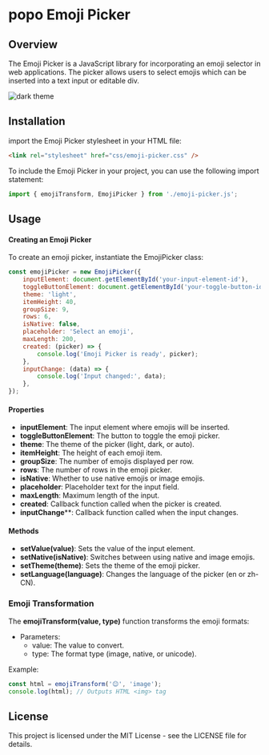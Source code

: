 # popo Emoji Picker

## Overview
The Emoji Picker is a JavaScript library for incorporating an emoji selector in web applications. The picker allows users to select emojis which can be inserted into a text input or editable div.

![dark theme](https://po-po.github.io/popo-Emoji-Picker/img/dark.png)

## Installation
import the Emoji Picker stylesheet in your HTML file:
```html
<link rel="stylesheet" href="css/emoji-picker.css" />
```

To include the Emoji Picker in your project, you can use the following import statement:
```javascript
import { emojiTransform, EmojiPicker } from './emoji-picker.js';
```

## Usage
#### Creating an Emoji Picker
To create an emoji picker, instantiate the EmojiPicker class:

```javascript
const emojiPicker = new EmojiPicker({
    inputElement: document.getElementById('your-input-element-id'),
    toggleButtonElement: document.getElementById('your-toggle-button-id'),
    theme: 'light',
    itemHeight: 40,
    groupSize: 9,
    rows: 6,
    isNative: false,
    placeholder: 'Select an emoji',
    maxLength: 200,
    created: (picker) => {
        console.log('Emoji Picker is ready', picker);
    },
    inputChange: (data) => {
        console.log('Input changed:', data);
    },
});
```
#### Properties
- **inputElement**: The input element where emojis will be inserted.
- **toggleButtonElement**: The button to toggle the emoji picker.
- **theme**: The theme of the picker (light, dark, or auto).
- **itemHeight**: The height of each emoji item.
- **groupSize**: The number of emojis displayed per row.
- **rows**: The number of rows in the emoji picker.
- **isNative**: Whether to use native emojis or image emojis.
- **placeholder**: Placeholder text for the input field.
- **maxLength**: Maximum length of the input.
- **created**: Callback function called when the picker is created.
- **inputChange****: Callback function called when the input changes.

#### Methods
- **setValue(value)**: Sets the value of the input element.
- **setNative(isNative)**: Switches between using native and image emojis.
- **setTheme(theme)**: Sets the theme of the emoji picker.
- **setLanguage(language)**: Changes the language of the picker (en or zh-CN).


### Emoji Transformation
The **emojiTransform(value, type)** function transforms the emoji formats:

- Parameters:
  - value: The value to convert.
  - type: The format type (image, native, or unicode).

Example:
```javascript
const html = emojiTransform('😊', 'image');
console.log(html); // Outputs HTML <img> tag
```
## License
This project is licensed under the MIT License - see the LICENSE file for details.
